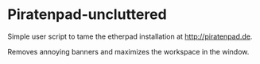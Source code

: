 Piratenpad-uncluttered
======================

Simple user script to tame the etherpad installation at http://piratenpad.de. 

Removes annoying banners and maximizes the workspace in the window.